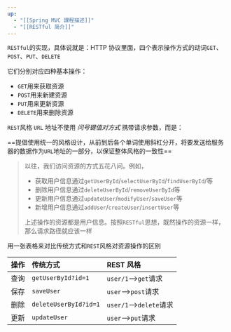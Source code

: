 ```yaml
---
up:
  - "[[Spring MVC 課程描述]]"
  - "[[RESTful 简介]]"
---
```

`RESTful`的实现，具体说就是：HTTP 协议里面，四个表示操作方式的动词`GET`、`POST`、`PUT`、`DELETE`

它们分别对应四种基本操作：

- `GET`用来获取资源
- `POST`用来新建资源
- `PUT`用来更新资源
- `DELETE`用来删除资源

`REST`风格 `URL` 地址不使用 _问号键值对方式_ 携带请求参数，而是：

==提倡使用统一的风格设计，从前到后各个单词使用斜杠分开，将要发送给服务器的数据作为`URL`地址的一部分，以保证整体风格的一致性==

> 以往，我们访问资源的方式五花八问。例如，
> 
> - 获取用户信息通过`getUserById`/`selectUserById`/`findUserById`/等
> - 删除用户信息通过`deleteUserById`/`removeUserById`等
> - 更新用户信息通过`updateUser`/`modifyUser`/`saveUser`等
> - 新增用户信息通过`addUser`/`createUser`/`insertUser`等
> 
> 上述操作的资源都是用户信息。按照`RESTful`思想，既然操作的资源一样，那么请求路径就应该一样

用一张表格来对比传统方式和`REST`风格对资源操作的区别

|操作|传统方式|REST 风格|
|:--|:--|:--|
|查询|`getUserById?id=1`|`user/1`-->`get`请求|
|保存|`saveUser`|`user`-->`post`请求|
|删除|`deleteUserById?id=1`|`user/1`-->`delete`请求|
|更新|`updateUser`|`user`-->`put`请求|